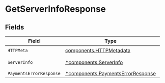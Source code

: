 # GetServerInfoResponse


## Fields

| Field                                                                                 | Type                                                                                  | Required                                                                              | Description                                                                           |
| ------------------------------------------------------------------------------------- | ------------------------------------------------------------------------------------- | ------------------------------------------------------------------------------------- | ------------------------------------------------------------------------------------- |
| `HTTPMeta`                                                                            | [components.HTTPMetadata](../../models/components/httpmetadata.md)                    | :heavy_check_mark:                                                                    | N/A                                                                                   |
| `ServerInfo`                                                                          | [*components.ServerInfo](../../models/components/serverinfo.md)                       | :heavy_minus_sign:                                                                    | Server information                                                                    |
| `PaymentsErrorResponse`                                                               | [*components.PaymentsErrorResponse](../../models/components/paymentserrorresponse.md) | :heavy_minus_sign:                                                                    | Error                                                                                 |